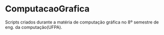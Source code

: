 # ComputacaoGrafica
Scripts criados durante a matéria de computação gráfica no 8º semestre de eng. da computação(UFPA).
